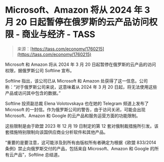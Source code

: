 <!--yml

category: 未分类

date: 2024-05-27 15:01:01

-->

# Microsoft、Amazon 将从 2024 年 3 月 20 日起暂停在俄罗斯的云产品访问权限 - 商业与经济 - TASS

> 来源：[https://tass.com/economy/1760215](https://tass.com/economy/1760215)

Microsoft 和 Amazon 将从 2024 年 3 月 20 日起暂停在俄罗斯的云产品的访问权限，据俄罗斯公司 Softline 宣布。

Softline 指出，该公司已从 Microsoft 和 Amazon 处获得了这一信息。公司称：“对于俄罗斯公司来说，这意味着从 2024 年 3 月 20 日起，将无法使用这些产品或访问其中包含的数据。”

Softline 投资副总裁 Elena Volotovskaya 也在她的 Telegram 频道上发布了 Microsoft 的一封信。作为俄罗斯公司的警告，由于访问关闭，可能会出现 Microsoft、Amazon 和 Google 的云产品和服务运营方面的功能限制。

这些限制是由于欧盟 2023 年 12 月 19 日制定的第 12 套对俄制裁措施所引发。该套措施特别限制向该国供应商业分析软件和其他产品。

“重要的是要注意，这可能涉及到所有由版权所有者确定为根据《欧盟 833/2014 条例》禁止向俄罗斯交付的产品，包括来自 Microsoft、Amazon 和 Google 的所有云产品”，Softline 总结道。
